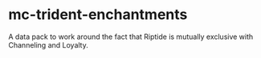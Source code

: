 # mc-trident-enchantments
A data pack to work around the fact that Riptide is mutually exclusive with Channeling and Loyalty.
